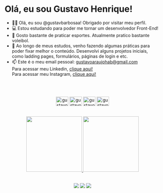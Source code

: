 <h1>Olá, eu sou Gustavo Henrique!</h1>

- 👨‍🦱 Olá, eu sou @gustavbarbosaa! Obrigado por visitar meu perfil.
- 💻 Estou estudando para poder me tornar um desenvolvedor Front-End!     
- 🏐 Gosto bastante de praticar esportes. Atualmente pratico bastante voleibol.
- 📖 Ao longo de meus estudos, venho fazendo algumas práticas para poder fixar melhor o conteúdo. Desenvolvi alguns projetos  iniciais, como ladding pages, formulários, páginas de login e etc.    
- 📫 Este é o meu email pessoal: gustavoaraujohab@gmail.com <br>
     Para acessar meu Linkedin, <a href="https://www.linkedin.com/in/gustavo-ara%C3%BAjo-a3a723219/">clique aqui!</a>  <br>
     Para acessar meu Instagram, <a href="https://www.instagram.com/gustavbarbosaa/">clique aqui!</a>
     
<br>
<br>
     
<div style="display: inline_block" align="center"><br>
  <img align="center" alt="gustavo-Js" height="30" width="40" src="https://cdn.jsdelivr.net/gh/devicons/devicon/icons/javascript/javascript-original.svg">
  <img align="center" alt="gustavo-Java" height="30" width="40" src="https://cdn.jsdelivr.net/gh/devicons/devicon/icons/java/java-original-wordmark.svg">
  <img align="center" alt="gustavo-HTML" height="30" width="40" src="https://cdn.jsdelivr.net/gh/devicons/devicon/icons/html5/html5-plain-wordmark.svg">
  <img align="center" alt="gustavo-CSS" height="30" width="40" src="https://cdn.jsdelivr.net/gh/devicons/devicon/icons/css3/css3-plain-wordmark.svg">
</div>

<br>
<br>

<div align="center">
  <a href="https://github.com/gustavbarbosaa">
  <img height="180em" src="https://github-readme-stats.vercel.app/api?username=gustavbarbosaa&show_icons=true&theme=dracula&include_all_commits=true&count_private=true"/>
  <img height="180em" src="https://github-readme-stats.vercel.app/api/top-langs/?username=gustavbarbosaa&layout=compact&langs_count=7&theme=dracula"/>
</div>
     
<br>
<br>
     
<div align="center">
     <a href="https://www.instagram.com/gustavbarbosaa/" target="_blank"><img src="https://img.shields.io/badge/-Instagram-%23E4405F?style=for-the-badge&logo=instagram&logoColor=white" target="_blank"></a>
     <a href = "mailto:gustavoaraujohab@gmail.com"><img src="https://img.shields.io/badge/-Gmail-%23333?style=for-the-badge&logo=gmail&logoColor=white" target="_blank"></a>
     <a href="https://www.linkedin.com/in/gustavo-ara%C3a%BAjo-a3a723219/" target="_blank"><img src="https://img.shields.io/badge/-LinkedIn-%230077B5?style=for-the-badge&logo=linkedin&logoColor=white" target="_blank"></a>
</div>

<!---
gustavbarbosaa/gustavbarbosaa is a ✨ special ✨ repository because its `README.md` (this file) appears on your GitHub profile.
You can click the Preview link to take a look at your changes.
--->
